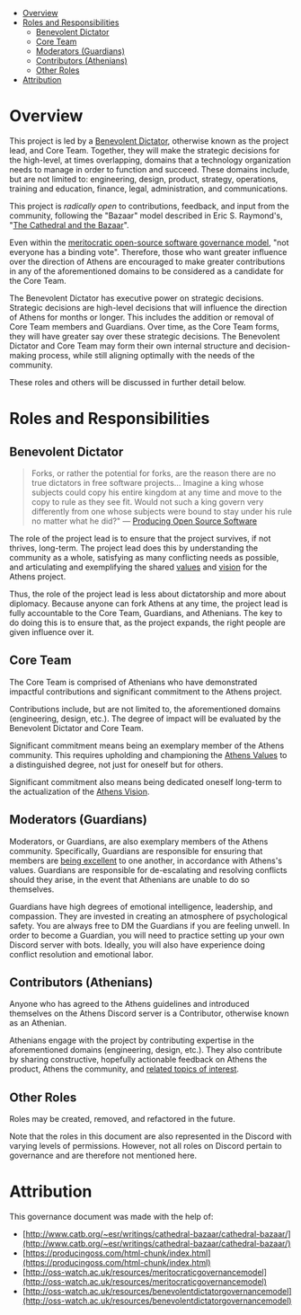 - [Overview](#overview)
- [Roles and Responsibilities](#roles-and-responsibilities)
  - [Benevolent Dictator](#benevolent-dictator)
  - [Core Team](#core-team)
  - [Moderators (Guardians)](#moderators-guardians)
  - [Contributors (Athenians)](#contributors-athenians)
  - [Other Roles](#other-roles)
- [Attribution](#attribution)


# Overview

This project is led by a [Benevolent Dictator](http://oss-watch.ac.uk/resources/benevolentdictatorgovernancemodel), otherwise known as the project lead, and Core Team. Together, they will make the strategic decisions for the high-level, at times overlapping, domains that a technology organization needs to manage in order to function and succeed. These domains include, but are not limited to: engineering, design, product, strategy, operations, training and education, finance, legal, administration, and communications.

This project is *radically open* to contributions, feedback, and input from the community, following the "Bazaar" model described in Eric S. Raymond's, "[The Cathedral and the Bazaar](http://www.catb.org/~esr/writings/cathedral-bazaar/cathedral-bazaar/index.html#catbmain)".

Even within the [meritocratic open-source software governance model](http://oss-watch.ac.uk/resources/meritocraticgovernancemodel), "not everyone has a binding vote". Therefore, those who want greater influence over the direction of Athens are encouraged to make greater contributions in any of the aforementioned domains to be considered as a candidate for the Core Team.

The Benevolent Dictator has executive power on strategic decisions. Strategic decisions are high-level decisions that will influence the direction of Athens for months or longer. This includes the addition or removal of Core Team members and Guardians. Over time, as the Core Team forms, they will have greater say over these strategic decisions. The Benevolent Dictator and Core Team may form their own internal structure and decision-making process, while still aligning optimally with the needs of the community.

These roles and others will be discussed in further detail below.

# Roles and Responsibilities

## Benevolent Dictator

> Forks, or rather the potential for forks, are the reason there are no true dictators in free software projects... Imagine a king whose subjects could copy his entire kingdom at any time and move to the copy to rule as they see fit. Would not such a king govern very differently from one whose subjects were bound to stay under his rule no matter what he did?" — [Producing Open Source Software](https://producingoss.com/html-chunk/social-infrastructure.html#benevolent-dictator-qualifications)

The role of the project lead is to ensure that the project survives, if not thrives, long-term. The project lead does this by understanding the community as a whole, satisfying as many conflicting needs as possible, and articulating and exemplifying the shared [values]((https://github.com/athensresearch/athens/blob/master/CODE_OF_CONDUCT.md)) and [vision](https://github.com/athensresearch/athens/blob/master/VISION.md) for the Athens project.

Thus, the role of the project lead is less about dictatorship and more about diplomacy. Because anyone can fork Athens at any time, the project lead is fully accountable to the Core Team, Guardians, and Athenians. The key to do doing this is to ensure that, as the project expands, the right people are given influence over it.

## Core Team

The Core Team is comprised of Athenians who have demonstrated impactful contributions and significant commitment to the Athens project.

Contributions include, but are not limited to, the aforementioned domains (engineering, design, etc.). The degree of impact will be evaluated by the Benevolent Dictator and Core Team.

Significant commitment means being an exemplary member of the Athens community. This requires upholding and championing the [Athens Values](https://github.com/athensresearch/athens/blob/master/CODE_OF_CONDUCT.md) to a distinguished degree, not just for oneself but for others.

Significant commitment also means being dedicated oneself long-term to the actualization of the [Athens Vision](https://github.com/athensresearch/athens/blob/master/VISION.md).

## Moderators (Guardians)

Moderators, or Guardians, are also exemplary members of the Athens community. Specifically, Guardians are responsible for ensuring that members are [being excellent](https://www.noisebridge.net/wiki/Noisebridge_Vision#Excellence) to one another, in accordance with Athens's values. Guardians are responsible for de-escalating and resolving conflicts should they arise, in the event that Athenians are unable to do so themselves.

Guardians have high degrees of emotional intelligence, leadership, and compassion. They are invested in creating an atmosphere of psychological safety. You are always free to DM the Guardians if you are feeling unwell. In order to become a Guardian, you will need to practice setting up your own Discord server with bots. Ideally, you will also have experience doing conflict resolution and emotional labor.

## Contributors (Athenians)

Anyone who has agreed to the Athens guidelines and introduced themselves on the Athens Discord server is a Contributor, otherwise known as an Athenian.

Athenians engage with the project by contributing expertise in the aforementioned domains (engineering, design, etc.). They also contribute by sharing constructive, hopefully actionable feedback on Athens the product, Athens the community, and [related topics of interest](https://github.com/athensresearch/athens#join-us).

## Other Roles

Roles may be created, removed, and refactored in the future.

Note that the roles in this document are also represented in the Discord with varying levels of permissions. However, not all roles on Discord pertain to governance and are therefore not mentioned here.

# Attribution

This governance document was made with the help of:

- [http://www.catb.org/~esr/writings/cathedral-bazaar/cathedral-bazaar/](http://www.catb.org/~esr/writings/cathedral-bazaar/cathedral-bazaar/)
- [https://producingoss.com/html-chunk/index.html](https://producingoss.com/html-chunk/index.html)
- [http://oss-watch.ac.uk/resources/meritocraticgovernancemodel](http://oss-watch.ac.uk/resources/meritocraticgovernancemodel)
- [http://oss-watch.ac.uk/resources/benevolentdictatorgovernancemodel](http://oss-watch.ac.uk/resources/benevolentdictatorgovernancemodel)
